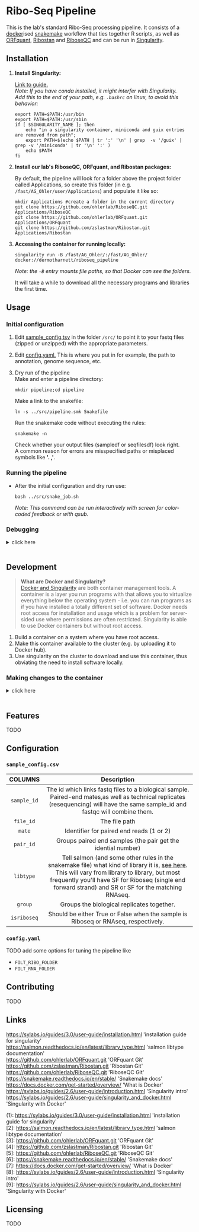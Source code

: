 # Ribo-Seq Pipeline

This is the lab's standard Ribo-Seq processing pipeline. It consists of a [docker](https://docs.docker.com/get-started/overview/)ised [snakemake](https://snakemake.readthedocs.io/en/stable/) workflow that ties together R scripts, as well as [ORFquant](https://github.com/ohlerlab/ORFquant.git), [Ribostan](https://github.com/zslastman/Ribostan.git) and [RiboseQC](https://github.com/ohlerlab/RiboseQC.git) and can be run in [Singularity](https://sylabs.io/guides/2.6/user-guide/introduction.html).  

## Installation

1. **Install Singularity:**  

    [Link to guide.](https://sylabs.io/guides/3.0/user-guide/installation.html)   
    *Note: If you have conda installed, it might interfer with Singularity.  
    Add this to the end of your path, e.g. `.bashrc` on linux, to avoid this behavior:*
    ```
    export PATH=$PATH:/usr/bin
    export PATH=$PATH:/usr/sbin
    if [ $SINGULARITY_NAME ]; then
        echo "in a singularity container, miniconda and guix entries are removed from path";
        export PATH=$(echo $PATH | tr ':' '\n' | grep  -v '/guix' | grep -v '/miniconda' | tr '\n' ':' )
        echo $PATH
    fi
    ```

2. **Install our lab's RiboseQC, ORFquant, and Ribostan packages:**  

    By default, the pipeline will look for a folder above the project folder called Applications, so create this folder (in e.g. `/fast/AG_Ohler/user/Applications`) and populate it like so:  
    ```
    mkdir Applications #create a folder in the current directory
    git clone https://github.com/ohlerlab/RiboseQC.git Applications/RiboseQC
    git clone https://github.com/ohlerlab/ORFquant.git Applications/ORFquant
    git clone https://github.com/zslastman/Ribostan.git Applications/Ribostan
    ```

3. **Accessing the container for running locally:**  
    ```
    singularity run -B /fast/AG_Ohler/:/fast/AG_Ohler/ docker://dermotharnett/riboseq_pipeline
    ```
    *Note: the `-B` entry mounts file paths, so that Docker can see the folders.*   

    It will take a while to download all the necessary programs and libraries the first time.


## Usage

### Initial configuration

1. Edit [sample_config.tsv](/README_new.md#sampleconfigtsv) in the folder `/src/` to point it to your fastq files (zipped or unzipped) with the appropriate parameters.

2. Edit [config.yaml.](/README_new.md#configyaml) This is where you put in for example, the path to annotation, genome sequence, etc.

3. Dry run of the pipeline  
    Make and enter a pipeline directory: 
    ```
    mkdir pipeline;cd pipeline
    ```
    Make a link to the snakefile:  
    ```
    ln -s ../src/pipeline.smk Snakefile
    ```
    Run the snakemake code without executing the rules:
    ```
    snakemake -n
    ```  
    Check whether your output files (sampledf or seqfilesdf) look right.  
    A common reason for errors are misspecified paths or misplaced symbols like **'. ,'**.   

### Running the pipeline
- After the initial configuration and dry run use:
    ```
    bash ../src/snake_job.sh
    ```

    *Note: This command can be run interactively with screen for color-coded feedback or with qsub.*

### Debugging

<details><summary>click here</summary>
<p>

- You can look at the individual rules (code run for a specific file) in the snakemake file `/src/pipeline.smk`. You can also rerun a specific file without submitting it to the cluster. Using this approach will show you the command that's being run and the error message:
    ```
    snakemake -p -j2 problem_file
    ```
    *Note: Errors for specific jobs are saved in the log files in `/sge_logs/`*

- Command to check *cutadapt* worked:
    ```
    grep Summary -A7 pipeline/cutadapt_reads/*/*fastq.gz.cutadaptstats.txt
    ```

- Command to see how many reads were lost to *collaps_reads*:
    ```
    Sys.glob('pipeline/collapse_reads/*/*.fastq.gz.collreadstats.txt')%>%setNames(.,basename(dirname(.)))%>%map(readLines)%>%map(head,4)%>%map(tail,2)%>%map(str_extract,'\\d+')%>%simplify2array%>%t%>%set_colnames(c('input','uniq'))%>%as.data.frame(stringsAsFactors=F)%>%rownames_to_column('sample')%>%mutate(unique = round(as.numeric(uniq)/as.numeric(input),3))
    ```

</p>
</details>
</br>

## Development

>**What are Docker and Singularity?**  
[Docker and Singularity](https://sylabs.io/guides/2.6/user-guide/singularity_and_docker.html) are both container management tools. A container is a layer you run programs with that allows you to virtualize everything below the operating system - i.e. you can run programs as if you have installed a totally different set of software. Docker needs root access for installation and usage which is a problem for server-sided use where permissions are often restricted. Singularity is able to use Docker containers but without root access.  

1. Build a container on a system where you have root access.
2. Make this container available to the cluster (e.g. by uploading it to Docker hub). 
3. Use singularity on the cluster to download and use this container, thus obviating the need to install software locally.  

### Making changes to the container

<details><summary>click here</summary>
<p>

1. Install Docker
2. Create or login to a profile on Docker hub.
3. Create a folder and put the ‘DOCKERFILE’ from the repo inside.
4. Edit it as needed.  
    *Note: When editing, add lines AFTER the existing ones or it will have to rerun everything above (it will run everything on the first time regardless).*  
    E.g., to install gplot2, add 
    ```
    RUN R -e ‘BiocManager::install(c(“ggplot2”))’ 
    ```
5. Build the container with: 
    ```
    docker build -t YOUR_DOCKERHUB_NAME/riboseq_pipeline
    ```
6. Push it to Docker hub with: 
    ```
    docker push YOUR_DOCKERHUB_NAME/riboseq_pipeline
    ```
7. To make snakemake refresh the container, delete `myproject/pipeline/.snakemake/singularity`.
8. Either   
    - step into the container to run snakemake from there:
        ```
        singularity run -B /fast/AG_Ohler/:/fast/AG_Ohler/ docker://YOUR_DOCKERHUB_NAME/riboseq_pipeline
        ```  
    - or use the snake_job script:
        ```
        bash ../src/snake_job.sh
        ```
        >*Note: The script passes the flags `—use-singularity  --singularity-args "-B /fast/AG_Ohler/:/fast/AG_Ohler/"` to snakemake so that each cluster node uses it.*



#### Tips for docker environments

- It’s easy to unintentionally push the incorrect Docker environment as you build.  
Make sure the commands are correct, especially the tag names. You can go on Docker hub and go to tags `>` latest, and see what commands were run to make the container. Click on each line to see the complete command.
- Often, problems can occur when other entries in your `.bashrc` change your path.

</p>
</details>
</br>

## Features
TODO

## Configuration

### `sample_config.csv`

|COLUMNS |Description|
|:---:|:---:|
|``sample_id``|The id which links fastq files to a biological sample. Paired-end mates,as well as technical replicates (resequencing) will have the same sample_id and fastqc will combine them.|
|``file_id``| The file path|
|``mate``|Identifier for paired end reads (1 or 2)|
|``pair_id``|Groups paired end samples (the pair get the idential number)|
|`libtype`|Tell salmon (and some other rules in the snakemake file) what kind of library it is, [see here](https://salmon.readthedocs.io/en/latest/library_type.html). This will vary from library to library, but most frequently you'll have SF for Riboseq (single end forward strand) and SR or SF for the matching RNAseq.|
|`group`|Groups the biological replicates together.|
|`isriboseq`|Should be either True or False when the sample is Riboseq or RNAseq, respectively.|  

### `config.yaml`
TODO add some options for tuning the pipeline like  
- `FILT_RIBO_FOLDER`  
- `FILT_RNA_FOLDER`

## Contributing
TODO

## Links
https://sylabs.io/guides/3.0/user-guide/installation.html 'installation guide for singularity'  
https://salmon.readthedocs.io/en/latest/library_type.html 'salmon libtype documentation'  
https://github.com/ohlerlab/ORFquant.git 'ORFquant Git'  
https://github.com/zslastman/Ribostan.git 'Ribostan Git'  
https://github.com/ohlerlab/RiboseQC.git 'RiboseQC Git'  
https://snakemake.readthedocs.io/en/stable/ 'Snakemake docs'  
https://docs.docker.com/get-started/overview/ 'What is Docker'  
https://sylabs.io/guides/2.6/user-guide/introduction.html 'Singularity intro'  
https://sylabs.io/guides/2.6/user-guide/singularity_and_docker.html 'Singularity with Docker'

(1): https://sylabs.io/guides/3.0/user-guide/installation.html 'installation guide for singularity'  
[2]: https://salmon.readthedocs.io/en/latest/library_type.html 'salmon libtype documentation'  
[3]: https://github.com/ohlerlab/ORFquant.git 'ORFquant Git'  
[4]: https://github.com/zslastman/Ribostan.git 'Ribostan Git'  
[5]: https://github.com/ohlerlab/RiboseQC.git 'RiboseQC Git'  
[6]: https://snakemake.readthedocs.io/en/stable/ 'Snakemake docs'  
[7]: https://docs.docker.com/get-started/overview/ 'What is Docker'  
[8]: https://sylabs.io/guides/2.6/user-guide/introduction.html 'Singularity intro'  
[9]: https://sylabs.io/guides/2.6/user-guide/singularity_and_docker.html 'Singularity with Docker'

## Licensing
TODO